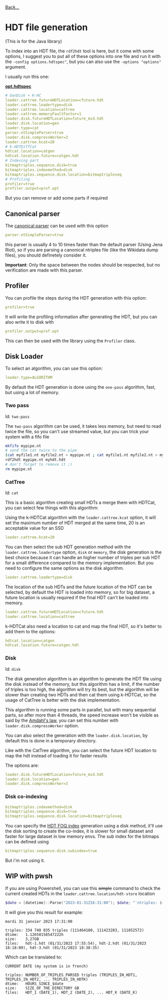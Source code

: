[Back...](README.md)

# HDT file generation

(This is for the Java library)

To index into an HDT file, the `rdf2hdt` tool is here, but it come with some options, I suggest you to put all of these options into one file and run it with the `-config options.hdtspec"`, but you can also use the `-options "options"` argument.

I usually run this one:

[**opt.hdtspec**](opt.hdtspec)

```yml
# GenDisk + K-HC
loader.cattree.futureHDTLocation=cfuture.hdt
loader.cattree.loadertype=disk
loader.cattree.location=cattree
loader.cattree.memoryFaultFactor=1
loader.disk.futureHDTLocation=future_msd.hdt
loader.disk.location=gen
loader.type=cat
parser.ntSimpleParser=true
loader.disk.compressWorker=3
loader.cattree.kcat=20
# k-HDTDiffCat
hdtcat.location=catgen
hdtcat.location.future=catgen.hdt
# Indexing part
bitmaptriples.sequence.disk=true
bitmaptriples.indexmethod=disk
bitmaptriples.sequence.disk.location=bitmaptripleseq
# Profiling
profiler=true
profiler.output=prof.opt
```

But you can remove or add some parts if required

## Canonical parser

The [canonical parser](https://www.w3.org/TR/n-triples/#canonical-ntriples) can be used with this option

```yml
parser.ntSimpleParser=true
```

this parser is usually 4 to 10 times faster than the default parser (Using Jena Riot), so if you are parsing a canonical ntriples file (like the Wikidata dump files), you should definetely consider it.

**Important**: Only the space between the nodes should be respected, but no verification are made with this parser.

## Profiler

You can profile the steps during the HDT generation with this option:

```yml
profiler=true
```

It will write the profiling information after generating the HDT, but you can also write it to disk with 

```yml
profiler.output=prof.opt
```

This can then be used with the library using the `Profiler` class.

## Disk Loader

To select an algorithm, you can use this option:

```yml
loader.type=ALGORITHM
```

By default the HDT generation is done using the `one-pass` algorithm, fast, but using a lot of memory.

### Two pass

Id: `two-pass`

The `two-pass` algorithm can be used, it takes less memory, but need to read twice the file, so you can't use streamed value, but you can trick your system with a fifo file

```bash
mkfifo mypipe.nt
# send the cat twice to the pipe
(cat myfile1.nt myfile2.nt > mypipe.nt ; cat myfile1.nt myfile2.nt > mypipe.nt) &
rdf2hdt mypipe.nt myhdt.hdt
# don't forget to remove it ;)
rm mypipe.nt
```

### CatTree

Id: `cat`

This is a basic algorithm creating small HDTs a merge them with HDTCat, you can select few things with this algorithm:

Using the k-HDTCat algorithm with the `loader.cattree.kcat` option, it will set the maximum number of HDT merged at the same time, 20 is an acceptable value for an SSD

```yml
loader.cattree.kcat=20
```

You can then select the sub HDT generation method with the `loader.cattree.loadertype` option, `disk` or `memory`, the disk generation is the best choice because it can handle an higher number of triples per sub HDT for a small difference compared to the memory implementation. But you need to configure the same options as the disk algorithm.

```yml
loader.cattree.loadertype=disk
```

The location of the sub HDTs and the future location of the HDT can be selected, by default the HDT is loaded into memory, so for big dataset, a future location is usually required if the final HDT can't be loaded into memory.

```yml
loader.cattree.futureHDTLocation=cfuture.hdt
loader.cattree.location=cattree
```

k-HDTCat also need a location to cat and map the final HDT, so it's better to add them to the options:

```yml
hdtcat.location=catgen
hdtcat.location.future=catgen.hdt
```

### Disk

Id: `disk`

The disk generation algorithm is an algorithm to generate the HDT file using the disk instead of the memory, but this algorithm has a limit, if the number of triples is too high, the algorithm will try its best, but the algorithm will be slower than creating two HDTs and then cat them using k-HDTCat, so the usage of CatTree is better with the disk implementation.

This algorithm is running some parts in parallel, but with many sequential parts, so after more than 4 threads, the speed increase won't be visible as said by the [Amdahl's law](https://en.wikipedia.org/wiki/Amdahl%27s_law), you can set this number with `loader.disk.compressWorker` option.

You can also select the generation with the `loader.disk.location`, by default this is done in a temporary directory.

Like with the CatTree algorithm, you can select the future HDT location to map the hdt instead of loading it for faster results

The options are:

```yml
loader.disk.futureHDTLocation=future_msd.hdt
loader.disk.location=gen
loader.disk.compressWorker=3
```

### Disk co-indexing

```yml
bitmaptriples.indexmethod=disk
bitmaptriples.sequence.disk=true
bitmaptriples.sequence.disk.location=bitmaptripleseq
```

You can specify the [HDT FOQ index](https://link.springer.com/chapter/10.1007/978-3-642-30284-8_36) generation using a disk method, it'll use the disk sorting to create the co-index, it is slower for small dataset and faster for large dataset in low memory envs. The sub index for the bitmaps can be defined using

```yml
bitmaptriples.sequence.disk.subindex=true
```

But i'm not using it.

## WIP with pwsh

If you are using Powershell, you can use this ~~simple~~ command to check the current created HDTs in the `loader.cattree.location/hdt-store` location
```powershell
$date = [datetime]::Parse("2023-01-31Z16:31:00"); $date; "`ntriples: $("{0:N0}" -f (Get-Content -TotalCount 10 * | Select-String "<http://rdfs.org/ns/void#triples>" -Raw | % {$s = $_.Split(" ")[2] ; [long]($s.substring(1, $s.Length - 2)) } | Measure-Object -Sum).Sum) triples ($(((Get-Content -TotalCount 10 * | Select-String "<http://rdfs.org/ns/void#triples>" -Raw | % {$s = $_.Split(" ")[2] ; [long]($s.substring(1, $s.Length - 2)) })) -join ", "))`ndtime:   $((((ls).LastWriteTime | Measure-Object -Maximum).Maximum - $date).TotalHours)h`nsize:    $("{0:N}" -f ((ls | % {$_.Length} | Measure-Object -Sum).Sum / 1000000000))GB`nfiles:   $((ls | %{"$($_.Name) ($($_.LastWriteTime))"}) -join ", ")`n"
```

It will give you this result for example:
```
mardi 31 janvier 2023 17:31:00

triples: 334 740 035 triples (111464180, 111423283, 111852572)
dtime:   1.12650158547222h
size:    3,27GB
files:   hdt-1.hdt (01/31/2023 17:55:54), hdt-2.hdt (01/31/2023 18:18:09), hdt-3.hdt (01/31/2023 18:38:35)
```

Which can be translated to:

```
CURRENT DATE (my system is in french)

triples: NUMBER_OF_TRIPLES_PARSED triples (TRIPLES_IN_HDT1, TRIPLES_IN_HDT2, ... TRIPLES_IN_HDTK)
dtime:   HOURS_SINCE_$date
size:    SIZE_OF_THE_DIRECTORY GB
files:   HDT_1 (DATE_1), HDT_2 (DATE_2), ... HDT_K (DATE_K)
```
